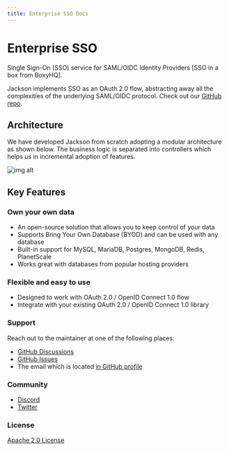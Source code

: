 ```yaml
---
title: Enterprise SSO Docs
---
```


# Enterprise SSO

Single Sign-On (SSO) service for SAML/OIDC Identity Providers [SSO in a box from BoxyHQ].

Jackson implements SSO as an OAuth 2.0 flow, abstracting away all the complexities of the underlying SAML/OIDC protocol. Check out our [GitHub repo](https://github.com/boxyhq/jackson).

## Architecture

We have developed Jackson from scratch adopting a modular architecture as shown below. The business logic is separated into controllers which helps us in incremental adoption of features.

![img alt](/img/jackson-architecture.png)

## Key Features

### Own your own data​

- An open-source solution that allows you to keep control of your data
- Supports Bring Your Own Database (BYOD) and can be used with any database
- Built-in support for MySQL, MariaDB, Postgres, MongoDB, Redis, PlanetScale
- Works great with databases from popular hosting providers

### Flexible and easy to use​

- Designed to work with OAuth 2.0 / OpenID Connect 1.0 flow
- Integrate with your existing OAuth 2.0 / OpenID Connect 1.0 library

### Support

Reach out to the maintainer at one of the following places:

- [GitHub Discussions](https://github.com/boxyhq/jackson/discussions)
- [GitHub Issues](https://github.com/boxyhq/jackson/issues)
- The email which is located [in GitHub profile](https://github.com/deepakprabhakara)

### Community

- [Discord](https://discord.gg/uyb7pYt4Pa)
- [Twitter](https://twitter.com/boxyhq)

### License

[Apache 2.0 License](https://github.com/boxyhq/jackson/blob/main/LICENSE)
